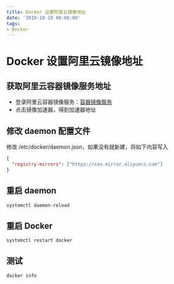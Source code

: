 ```yaml
---
title: Docker 设置阿里云镜像地址
date: '2019-10-19 00:00:00'
tags:
- Docker
---
```

# Docker 设置阿里云镜像地址

## 获取阿里云容器镜像服务地址
- 登录阿里云容器镜像服务：[容器镜像服务](https://cr.console.aliyun.com)
- 点击镜像加速器，得到加速器地址

## 修改 daemon 配置文件
修改 /etc/docker/daemon.json，如果没有就新建，将如下内容写入
```json
{
  "registry-mirrors": ["https://xxx.mirror.aliyuncs.com"]
}
```

## 重启 daemon
```bash
systemctl daemon-reload
```

## 重启 Docker
```bash
systemctl restart docker
```

## 测试
```bash
docker info
```
